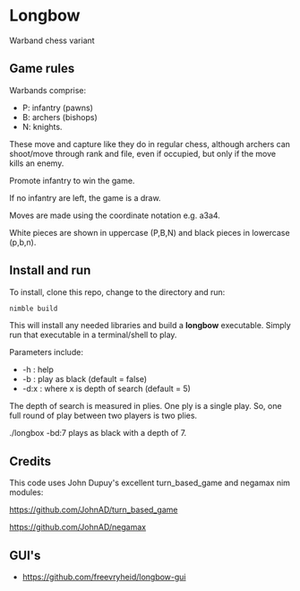 # Longbow
Warband chess variant

## Game rules

Warbands comprise:

* P: infantry (pawns)
* B: archers (bishops)
* N: knights.

These move and capture like they do in regular chess, although
archers can shoot/move through rank and file, even if occupied,
but only if the move kills an enemy.

Promote infantry to win the game.

If no infantry are left, the game is a draw.

Moves are made using the coordinate notation e.g. a3a4.

White pieces are shown in uppercase (P,B,N) and black pieces in lowercase (p,b,n).

## Install and run

To install, clone this repo, change to the directory and run:

```bash
nimble build
```

This will install any needed libraries and build a **longbow** executable. Simply run that executable in a terminal/shell to play.

Parameters include:
  * -h   : help
  * -b   : play as black (default = false)
  * -d:x : where x is depth of search (default = 5)

The depth of search is measured in plies. One ply is a single play. So, one full round of play between two players is two plies.

./longbox -bd:7 plays as black with a depth of 7.

## Credits

This code uses John Dupuy's excellent turn_based_game and negamax nim modules:

https://github.com/JohnAD/turn_based_game

https://github.com/JohnAD/negamax

## GUI's
 * https://github.com/freevryheid/longbow-gui
 


